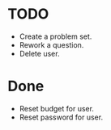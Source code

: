 # TODO

- Create a problem set.
- Rework a question.
- Delete user.


# Done

- Reset budget for user.
- Reset password for user.
